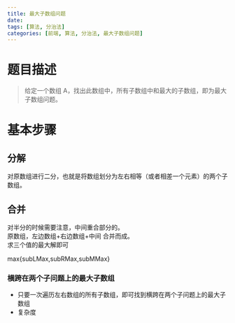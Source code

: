 ```yaml
---
title: 最大子数组问题
date:
tags: [算法, 分治法]
categories: [前端, 算法, 分治法, 最大子数组问题]
---
```


# 题目描述

> 给定一个数组 A，找出此数组中，所有子数组中和最大的子数组，即为最大子数组问题。

# 基本步骤

## 分解

对原数组进行二分，也就是将数组划分为左右相等（或者相差一个元素）的两个子数组。

## 合并

对半分的时候需要注意，中间重合部分的。  
原数组，左边数组+右边数组+中间 合并而成。  
求三个值的最大解即可

max{subLMax,subRMax,subMMax}

### 横跨在两个子问题上的最大子数组

- 只要一次遍历左右数组的所有子数组，即可找到横跨在两个子问题上的最大子数组
- 复杂度
